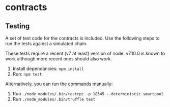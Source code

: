 # contracts

## Testing

A set of test code for the contracts is included.  Use the following steps to run the tests against a simulated chain.

These tests requre a recent (v7 at least) version of node.  v7.10.0 is known to work although more recent ones should also work.

1. Install dependancies: `npm install`
2. Run: `npm test`

Alternatively, you can run the commands manually:
1. Run `./node_modules/.bin/testrpc -p 18545 --deterministic smartpool`
2. Run `./node_modules/.bin/truffle test`
